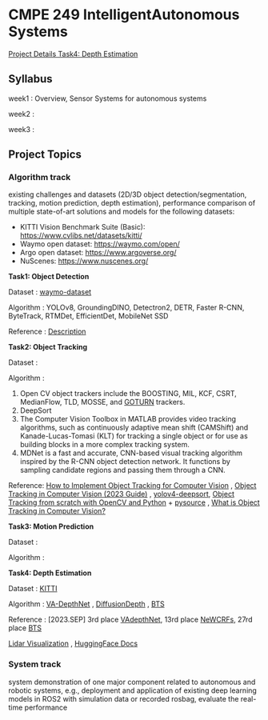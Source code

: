 # CMPE 249 IntelligentAutonomous Systems

[Project Details Task4: Depth Estimation](https://github.com/YoonjungChoi/CMPE249_IntelligentAutonomousSystems_Study/tree/main/task4_depth_estimation)



## Syllabus

week1 : Overview, Sensor Systems for autonomous systems

week2 : 

week3 :


## Project Topics

### Algorithm track
existing challenges and datasets (2D/3D object detection/segmentation, tracking, motion prediction, depth estimation), performance comparison of multiple state-of-art solutions and models for the following datasets:

  * KITTI Vision Benchmark Suite (Basic): https://www.cvlibs.net/datasets/kitti/
  * Waymo open dataset: https://waymo.com/open/
  * Argo open dataset: https://www.argoverse.org/
  * NuScenes: https://www.nuscenes.org/

**Task1: Object Detection**

 Dataset : [waymo-dataset](https://www.tensorflow.org/datasets/catalog/waymo_open_dataset)

 Algorithm : YOLOv8, GroundingDINO, Detectron2, DETR, Faster R-CNN, ByteTrack, RTMDet, EfficientDet,  MobileNet SSD

 Reference : [Description](https://roboflow.com/models/object-detection)

**Task2: Object Tracking**

Dataset :

Algorithm : 

1. Open CV object trackers include the BOOSTING, MIL, KCF, CSRT, MedianFlow, TLD, MOSSE, and [GOTURN](http://davheld.github.io/GOTURN/GOTURN.pdf) trackers.
2. DeepSort
3. The Computer Vision Toolbox in MATLAB provides video tracking algorithms, such as continuously adaptive mean shift (CAMShift) and Kanade-Lucas-Tomasi (KLT) for tracking a single object or for use as building blocks in a more complex tracking system.
4. MDNet is a fast and accurate, CNN-based visual tracking algorithm inspired by the R-CNN object detection network. It functions by sampling candidate regions and passing them through a CNN.

Reference:  [How to Implement Object Tracking for Computer Vision](https://blog.roboflow.com/object-tracking-how-to/) , [Object Tracking in Computer Vision (2023 Guide)](https://viso.ai/deep-learning/object-tracking/) , [yolov4-deepsort](https://github.com/theAIGuysCode/yolov4-deepsort?ref=blog.roboflow.com), [Object Tracking from scratch with OpenCV and Python](https://youtu.be/GgGro5IV-cs?si=LTXbf9YPknU_r8Y3) + [pysource](https://pysource.com/2021/10/05/object-tracking-from-scratch-opencv-and-python/) , [What is Object Tracking in Computer Vision?](https://blog.roboflow.com/what-is-object-tracking-computer-vision/)


**Task3: Motion Prediction**

Dataset :

Algorithm : 

**Task4: Depth Estimation**

Dataset : [KITTI](https://www.cvlibs.net/datasets/kitti/eval_depth.php?benchmark=depth_prediction) 

Algorithm : [VA-DepthNet](https://github.com/cnexah/VA-DepthNet/tree/main) , [DiffusionDepth](https://github.com/duanyiqun/DiffusionDepth) , [BTS](https://github.com/cogaplex-bts/bts)

Reference : [2023.SEP] 3rd place [VAdepthNet](https://github.com/cnexah/VA-DepthNet), 13rd place [NeWCRFs](https://github.com/aliyun/NeWCRFs/tree/master), 27rd place [BTS](https://github.com/cleinc/bts)

[Lidar Visualization](https://github.com/enginBozkurt/Visualizing-lidar-data/blob/master/Kitti-Dataset.ipynb) , [HuggingFace Docs](https://huggingface.co/docs/datasets/main/en/depth_estimation)

### System track 

system demonstration of one major component related to autonomous and robotic systems, e.g., deployment and application of existing deep learning models in ROS2 with simulation data or recorded rosbag, evaluate the real-time performance











